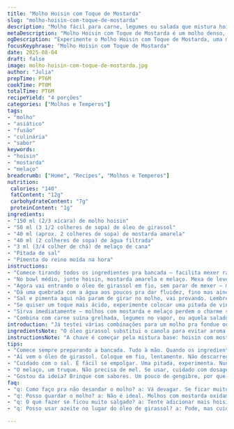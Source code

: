 ```yaml
---
title: "Molho Hoisin com Toque de Mostarda"
slug: "molho-hoisin-com-toque-de-mostarda"
description: "Molho fácil para carne, legumes ou salada que mistura hoisin, mostarda e um toque de doçura com melado. Pega a textura densa da hoisin, corta com a acidez da mostarda amarela e equilibra com óleo de girassol no lugar do canola, porque da uma leveza diferente. Ideal pra quem curte sabor asiático com um twist brasileiro. Use melado ou agave no lugar do mel para alternar o ponto doce sem perder a profundidade. Sal e pimenta a gosto, ajustando na hora pra não fechar na sobremesa ou no amargo. Cozinha rápido, resultado visual cremoso e brilhante, cheiro que abre apetite."
metaDescription: "Molho Hoisin com Toque de Mostarda é um molho denso, equilibrado e cheio de sabor. Perfeito para carnes, legumes ou saladas."
ogDescription: "Experimente o Molho Hoisin com Toque de Mostarda, uma mistura asiática e brasileira, perfeita para adicionar sabor aos seus pratos."
focusKeyphrase: "Molho Hoisin com Toque de Mostarda"
date: 2025-08-04
draft: false
image: molho-hoisin-com-toque-de-mostarda.jpg
author: "Julia"
prepTime: PT6M
cookTime: PT0M
totalTime: PT6M
recipeYield: "4 porções"
categories: ["Molhos e Temperos"]
tags:
- "molho"
- "asiático"
- "fusão"
- "culinária"
- "sabor"
keywords:
- "hoisin"
- "mostarda"
- "melaço"
breadcrumb: ["Home", "Recipes", "Molhos e Temperos"]
nutrition: 
 calories: "140"
 fatContent: "12g"
 carbohydrateContent: "7g"
 proteinContent: "1g"
ingredients:
- "150 ml (2/3 xícara) de molho hoisin"
- "50 ml (3 1/2 colheres de sopa) de óleo de girassol"
- "40 ml (aprox. 2 colheres de sopa) de mostarda amarela"
- "40 ml (2 colheres de sopa) de água filtrada"
- "3 ml (3/4 colher de chá) de melaço de cana"
- "Pitada de sal"
- "Pimenta do reino moída na hora"
instructions:
- "Comece tirando todos os ingredientes pra bancada — facilita mexer rápido, o molho não espera."
- "No bowl médio, junte hoisin, mostarda amarela e melaço. Mexa de leve, vai criando uma base grossa. Sabe quando bate aquele chiado leve do molho grudando na lateral da tigela? É esse ponto."
- "Agora vai entrando o óleo de girassol em fio, sem parar de mexer – mesma lógica do molho emulsionado. Se jogar tudo junto, separa, perde textura."
- "Dá uma quebrada com a água aos poucos pra dar fluidez, fino mas ainda cremoso na textura. Se precisar vira um fino demais, volta na hoisin, ajusta."
- "Sal e pimenta aqui não param de girar no molho, vai provando. Lembre: menos é mais. Muito sal fecha todo o conjunto, pimenta enfatiza o quente que pode derrubar o sabor original."
- "Se quiser um toque mais ácido, experimente colocar uma pitada de vinagre de maçã, mas cuidado, afina o molho rápido."
- "Sirva imediatamente — molhos com mostarda e melaço perdem o charme se ficarem guardados por muito tempo."
- "Combina com carne suína grelhada, legumes no vapor, ou aquela saladona de folhas verdes com manga. O segredo tá no contraste aromático."
introduction: "Já testei várias combinações para um molho pra fondue ou simplesmente para mergulhar legumes. Hoisin é essa base que salvo quando quero sabor complexo, cheio de umami. Mas, pura, ela pesa demais. Misturar com mostarda amarela (não Dijon) traz acidez e frescor, corta o doce pesado. Tentar usar óleo canola dá certo, mas óleo de girassol entra com um toque mais neutro que harmoniza melhor pra mim. Passei a usar melaço porque mel às vezes foge do controle, muito doce ou suave demais. Acertar o equilíbrio leva tempo; mexe demais, vira água; mexe de menos, gruda. Cada ingrediente entra na dança pra mexer cheiros, texturas e aquele brilho que chama atenção. Se usar água demais, perde corpo; pouco, fica duro demais. Aprendi na raça, e agora já me garanto. Molho assim, no fundo, serve de tudo: salada, refogado, grelhado, até no pãozinho com requeijão. O segredo é mexer, provar e ajustar rápido — cozinha é jogo de sensações."
ingredientsNote: "O óleo girassol substitui o canola para evitar aroma residual, muito comum em marcas mais baratas. Pode usar azeite de uva, mas altera o perfil e escurece o molho. Hoisin é base, mas cuidado com as versões industrializadas muito doces ou muito salgadas; ajuste o mel/melaço conforme a necessidade. A mostarda amarela traz mais punch ácido, diferente do Dijon que usaria antes, mais suave e cremosa. Água filtra e ajuda a controlar a densidade final — nunca jogue tudo de uma vez, mexa e sinta. O melaço dá um toque inesperado de suavidade no doce, não muito fugaz, mantém o cheiro doce de rapadura. Sal e pimenta são corte e complemento. Não se esqueça: mel é suscetível a mudanças de temperatura — às vezes dá pra pular e usar agave orgânica, que tem sabor semelhante, só um pouco menos molhado. Dá pra brincar com uma pitada de gengibre ralado ou uma gota de limão para variações rápidas. Sempre use utensílios secos, para não desandar a emulsão."
instructionsNote: "A chave é começar pela mistura base: hoisin com mostarda e melaço, para distribuir bem os sabores fortes. Mexa inicialmente devagar, observe a textura quando começa a ficar encorpada e brilhosa, sinal de sucesso. Ao acrescentar óleo, faça em fio, lentamente; cresce volume, fica mais leve. A água filtra a tensão da mistura; despeje em pequenas doses e mexa até a consistência ficar aveludada, tipo um molho levemente líquido. Guarde o sal e pimenta pro final, ali você ajusta o sabor que pode sair diferente dependendo do lote do hoisin. Misturar em velocidade muito alta rompe a emulsão, deixa o molho aguado; muito lento, pouco mexido, o óleo não incorpora direito. Se o molho desandar, tente acrescentar mais hoisin ou mostarda para reintegrar. Molhos com base de mostarda tendem a oxidar; melhor usar fresco. Na hora de servir, temperatura ambiente, nunca gelado direto da geladeira. Esse molho não leva cozimento — observar textura e aroma é fundamental para reconhecer quando está no ponto certo. Sempre prove com a comida na mesa, às vezes precisa um pouco mais de mel ou pimenta pra casar com o prato final."
tips:
- "Comece sempre preparando a bancada. Tudo à mão. Quando os ingredientes estão prontos, o molho corre. O tempo é curto, não deixa passar batido. Daí, a textura é fundamental. Comece devagar ao misturar, a hoisin e a mostarda devem dançar juntas. O açúcar do melaço vai se integrar e dar aquele brilho esperado. Fique atento, o cheiro começa a mudar, tá no caminho certo."
- "Aí vem o óleo de girassol. Coloque em fio, lentamente. Não descarregue tudo de vez. Falho erro cometido. O molho separa, e a consistência vai pro espaço. A mistura entra em ebulição, e a leveza vai surgir. Água depois ajuda. Sempre em pequenas doses. Mantenha o olho na suave transição de textura. Cremoso é o alvo, sem perder o densidade."
- "Cuidado com o sal. É fácil se empolgar. Uma pitada, experimenta. Nunca esqueça que molhos são equilibrados. Deixe pra ajustar ao final. Caso o sabor não aparente, cão aperfeiçoe com pimenta. Um toque sutil muda a percepção do prato. Descobri isso depois de fazer várias vezes, se não me controlar, o molho vai pra salada de novo."
- "O melaço, um truque. Não precisa de mel. Se usar, cuidado com dosagem. Muitas vezes, aprendi a substituir por agave. O gosto se mantém, é mais leve. A acidez, então, é incrível. Às vezes, coloco um toque de vinagre. Mas é preciso cautela. Muito afina o molho, e a estrutura some. E sempre sirva na hora, se deixar muito, o encanto vai embora."
- "Gostou da ideia? Brinque com sabores. Um pouco de gengibre, por que não? Limão também. Tudo depende do platô. O contraste provocante é o que você quer. Evite deixar em geladeira, resfriado, perde toda a magia. A temperatura ambiente é a melhor amiga de um molho bem feito. Aprendi isso jogando seus ingredientes na panela inúmeras vezes."
faq:
- "q: Como faço pra não desandar o molho? a: Vá devagar. Se ficar muito líquido, adicione mais hoisin. Se muito denso, um pouco de água. A dosagem é tudo."
- "q: Posso guardar o molho? a: Não é ideal. Molhos com mostarda oxidam. Mas se precisar, até três dias na geladeira. É melhor fresco, sabor perde."
- "q: O que fazer se ficou muito salgado? a: Tente adicionar mais hoisin. Isso pode ajudar a mascarar o sal. Ou coloque um pouco de açúcar. O mel, se não for muito doce, vale."
- "q: Posso usar azeite no lugar do óleo de girassol? a: Pode, mas cuidado. O sabor muda. A leveza é diferente. Sempre experimente pequenas quantidades pra testar."

---
```

